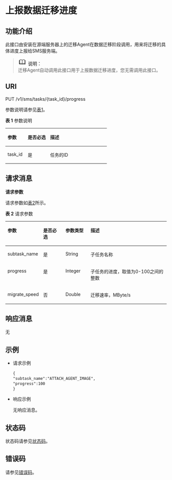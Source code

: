 # 上报数据迁移进度<a name="sms_api_0020"></a>

## 功能介绍<a name="section957902515481"></a>

此接口由安装在源端服务器上的迁移Agent在数据迁移阶段调用，用来将迁移的具体进度上报给SMS服务端。

>![](public_sys-resources/icon-note.gif) **说明：**   
>迁移Agent自动调用此接口用于上报数据迁移进度，您无需调用此接口。  

## URI<a name="section13579125104815"></a>

PUT /v1/sms/tasks/\{task\_id\}/progress

参数说明请参见[表1](#table9128848172010)。

**表 1**  参数说明

<a name="table9128848172010"></a>
<table><thead align="left"><tr id="row1112910489205"><th class="cellrowborder" valign="top" width="19.90988796882611%" id="mcps1.2.4.1.1"><p id="p117773135593"><a name="p117773135593"></a><a name="p117773135593"></a>参数</p>
</th>
<th class="cellrowborder" valign="top" width="22.10180224062348%" id="mcps1.2.4.1.2"><p id="p67791813125919"><a name="p67791813125919"></a><a name="p67791813125919"></a>是否必选</p>
</th>
<th class="cellrowborder" valign="top" width="57.98830979055042%" id="mcps1.2.4.1.3"><p id="p97802139599"><a name="p97802139599"></a><a name="p97802139599"></a>描述</p>
</th>
</tr>
</thead>
<tbody><tr id="row113113489201"><td class="cellrowborder" valign="top" width="19.90988796882611%" headers="mcps1.2.4.1.1 "><p id="p31316487207"><a name="p31316487207"></a><a name="p31316487207"></a>task_id</p>
</td>
<td class="cellrowborder" valign="top" width="22.10180224062348%" headers="mcps1.2.4.1.2 "><p id="p16131124862013"><a name="p16131124862013"></a><a name="p16131124862013"></a>是</p>
</td>
<td class="cellrowborder" valign="top" width="57.98830979055042%" headers="mcps1.2.4.1.3 "><p id="p1613114812206"><a name="p1613114812206"></a><a name="p1613114812206"></a>任务的ID</p>
</td>
</tr>
</tbody>
</table>

## 请求消息<a name="section145935256483"></a>

**请求参数**

请求参数如[表2](#table175931225114815)所示。

**表 2**  请求参数

<a name="table175931225114815"></a>
<table><thead align="left"><tr id="row1767892544818"><th class="cellrowborder" valign="top" width="17.57%" id="mcps1.2.5.1.1"><p id="p8131164842014"><a name="p8131164842014"></a><a name="p8131164842014"></a>参数</p>
</th>
<th class="cellrowborder" valign="top" width="14.67%" id="mcps1.2.5.1.2"><p id="p124341114151515"><a name="p124341114151515"></a><a name="p124341114151515"></a>是否必选</p>
</th>
<th class="cellrowborder" valign="top" width="15.83%" id="mcps1.2.5.1.3"><p id="p13131114815209"><a name="p13131114815209"></a><a name="p13131114815209"></a>参数类型</p>
</th>
<th class="cellrowborder" valign="top" width="51.93%" id="mcps1.2.5.1.4"><p id="p17131144872019"><a name="p17131144872019"></a><a name="p17131144872019"></a>描述</p>
</th>
</tr>
</thead>
<tbody><tr id="row1389182133413"><td class="cellrowborder" valign="top" width="17.57%" headers="mcps1.2.5.1.1 "><p id="p188914212349"><a name="p188914212349"></a><a name="p188914212349"></a>subtask_name</p>
</td>
<td class="cellrowborder" valign="top" width="14.67%" headers="mcps1.2.5.1.2 "><p id="p14434111417153"><a name="p14434111417153"></a><a name="p14434111417153"></a>是</p>
</td>
<td class="cellrowborder" valign="top" width="15.83%" headers="mcps1.2.5.1.3 "><p id="p88911121183411"><a name="p88911121183411"></a><a name="p88911121183411"></a>String</p>
</td>
<td class="cellrowborder" valign="top" width="51.93%" headers="mcps1.2.5.1.4 "><p id="p689272133415"><a name="p689272133415"></a><a name="p689272133415"></a>子任务名称</p>
</td>
</tr>
<tr id="row1967912256487"><td class="cellrowborder" valign="top" width="17.57%" headers="mcps1.2.5.1.1 "><p id="p2679122513480"><a name="p2679122513480"></a><a name="p2679122513480"></a>progress</p>
</td>
<td class="cellrowborder" valign="top" width="14.67%" headers="mcps1.2.5.1.2 "><p id="p6434714181517"><a name="p6434714181517"></a><a name="p6434714181517"></a>是</p>
</td>
<td class="cellrowborder" valign="top" width="15.83%" headers="mcps1.2.5.1.3 "><p id="p1567922513482"><a name="p1567922513482"></a><a name="p1567922513482"></a>Integer</p>
</td>
<td class="cellrowborder" valign="top" width="51.93%" headers="mcps1.2.5.1.4 "><p id="p26791225134814"><a name="p26791225134814"></a><a name="p26791225134814"></a>子任务的进度，取值为0-100之间的整数</p>
</td>
</tr>
<tr id="row16758203132815"><td class="cellrowborder" valign="top" width="17.57%" headers="mcps1.2.5.1.1 "><p id="p9758183132814"><a name="p9758183132814"></a><a name="p9758183132814"></a>migrate_speed</p>
</td>
<td class="cellrowborder" valign="top" width="14.67%" headers="mcps1.2.5.1.2 "><p id="p1043491481517"><a name="p1043491481517"></a><a name="p1043491481517"></a>否</p>
</td>
<td class="cellrowborder" valign="top" width="15.83%" headers="mcps1.2.5.1.3 "><p id="p1575811315287"><a name="p1575811315287"></a><a name="p1575811315287"></a>Double</p>
</td>
<td class="cellrowborder" valign="top" width="51.93%" headers="mcps1.2.5.1.4 "><p id="p8758932288"><a name="p8758932288"></a><a name="p8758932288"></a>迁移速率，MByte/s</p>
</td>
</tr>
</tbody>
</table>

## 响应消息<a name="section15601182516485"></a>

无

## 示例<a name="section3601125204814"></a>

-   请求示例

    ```
    { 
    "subtask_name":"ATTACH_AGENT_IMAGE",  
    "progress":100
    } 
    ```

-   响应示例

    无响应消息。


## 状态码<a name="section1973012935418"></a>

状态码请参见[状态码](状态码.md)。

## 错误码<a name="section116096258486"></a>

请参见[错误码](错误码.md)。

